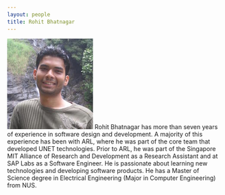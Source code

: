 ```yaml
---
layout: people
title: Rohit Bhatnagar
---
```


<div style="float: left;">    
	<img src="/images/rohit.jpg">
	Rohit Bhatnagar has more than seven years of experience in software design and development. A majority of this experience has been with ARL, where he was part of the core team that developed UNET technologies. Prior to ARL, he was part of the Singapore MIT Alliance of Research and Development as a Research Assistant and at SAP Labs as a Software Engineer. He is passionate about learning new technologies and developing software products. He has a Master of Science degree in Electrical Engineering (Major in Computer Engineering) from NUS.

</div>


```
[1] M. Chitre, R. Bhatnagar, M. Ignatius, and S. Suman, “Baseband signal processing with UnetStack,” in Underwater Communications Networking (UComms 2014), (Sestri Levante, Italy), September 2014. (Invited).

[2] M. Chitre, R. Bhatnagar, and W.-S. Soh, “UnetStack: an agent-based software stack and simulator for underwater networks,” inProceedings of IEEE OCEANS '14, (St. John's, Canada), September 2014.

[3] M. Chitre, I. Topor, R. Bhatnagar, and V. Pallayil, “Variability in link performance of an underwater acoustic network,” in IEEE OCEANS'13 Bergen, (Bergen, Norway), June 2013.
```
